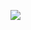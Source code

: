 ![](https://github-readme-stats.vercel.app/api/pin/?username=ewaqar4965&repo=ewaqar4965&theme=onedark)
